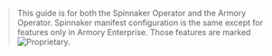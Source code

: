 > This guide is for both the Spinnaker Operator and the Armory Operator.  Spinnaker manifest configuration is the same except for features only in Armory Enterprise. Those features are marked ![Proprietary](/images/proprietary.svg). 